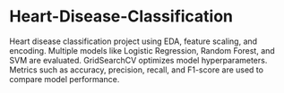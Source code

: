 # Heart-Disease-Classification
Heart disease classification project using EDA, feature scaling, and encoding. Multiple models like Logistic Regression, Random Forest, and SVM are evaluated. GridSearchCV optimizes model hyperparameters. Metrics such as accuracy, precision, recall, and F1-score are used to compare model performance.
